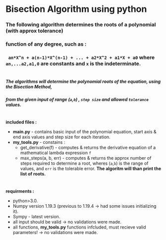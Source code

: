 # Bisection Algorithm using python

### The following algorithm determines the roots of a polynomial (with approx tolerance)
### function of any degree, such as : 
### `` an*X^n + a(n-1)*X^(n-1) + ... + a2*X^2 + a1*X + a0`` where ``an,...a2,a1,0`` are constants and ``x`` is the indeterminate.
#
##### The algorithms will determine the polynomial roots of the equation, using the Bisection Method,
##### from the given input of range (``a``,``b``) , ``step size`` and allowed ``tolerance`` values.
#
**included files :**
- **main.py** - contains basic input of the polynomial equation, start axis & end axis values and step size for each iteration.
- **my_tools.py** - constains :
  - get_derivative(f) - computes & returns the derivative equation of a mathematical lambda expression ``f``
  - max_steps(a, b, err) - computes & returns the approx number of steps required to determine a root, wheres (``a``,``b``) is the range of values,
      and ``err`` is the tolerable error.
**The algoritm will than print the list of roots.**
#
**requirments :**
- python>3.0.
- Numpy version 1.19.3 (previous to 1.19.4 -> had some issues initializing it).
- Sympy - latest version.
- all input should be valid  -> no validations were made.
- all functions, **my_tools.py** functions infcluded, must recieve valid parameters! -> no validations were made.
